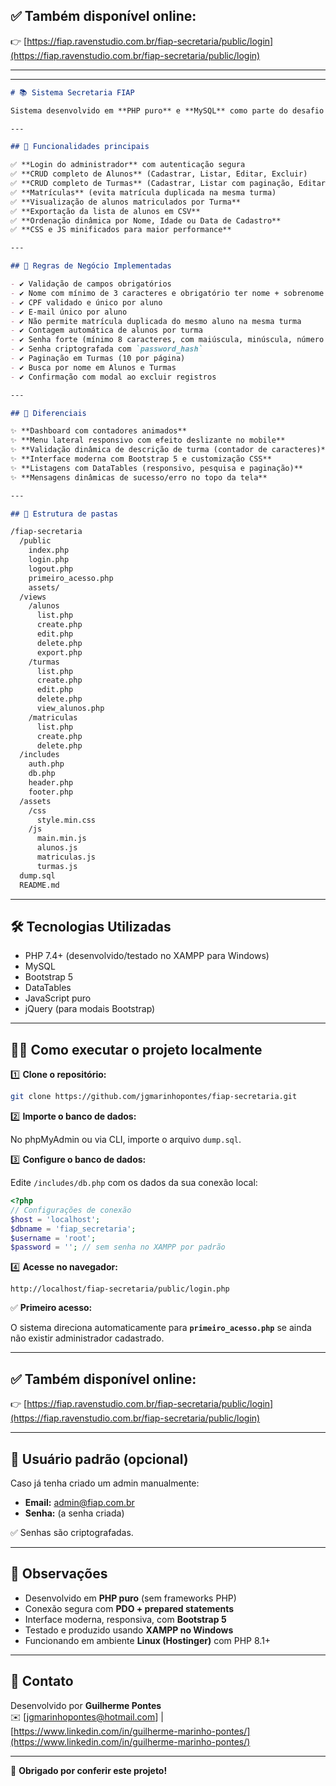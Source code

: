 
## ✅ Também disponível online:

👉 [https://fiap.ravenstudio.com.br/fiap-secretaria/public/login](https://fiap.ravenstudio.com.br/fiap-secretaria/public/login)

---
---

```md
# 📚 Sistema Secretaria FIAP

Sistema desenvolvido em **PHP puro** e **MySQL** como parte do desafio da FIAP. Permite o gerenciamento de **Alunos**, **Turmas** e **Matrículas**, com controle de acesso por login de administrador.

---

## 🚀 Funcionalidades principais

✅ **Login do administrador** com autenticação segura  
✅ **CRUD completo de Alunos** (Cadastrar, Listar, Editar, Excluir)  
✅ **CRUD completo de Turmas** (Cadastrar, Listar com paginação, Editar, Excluir)  
✅ **Matrículas** (evita matrícula duplicada na mesma turma)  
✅ **Visualização de alunos matriculados por Turma**  
✅ **Exportação da lista de alunos em CSV**  
✅ **Ordenação dinâmica por Nome, Idade ou Data de Cadastro**  
✅ **CSS e JS minificados para maior performance**

---

## 📝 Regras de Negócio Implementadas

- ✔️ Validação de campos obrigatórios
- ✔️ Nome com mínimo de 3 caracteres e obrigatório ter nome + sobrenome
- ✔️ CPF validado e único por aluno
- ✔️ E-mail único por aluno
- ✔️ Não permite matrícula duplicada do mesmo aluno na mesma turma
- ✔️ Contagem automática de alunos por turma
- ✔️ Senha forte (mínimo 8 caracteres, com maiúscula, minúscula, número e símbolo)
- ✔️ Senha criptografada com `password_hash`
- ✔️ Paginação em Turmas (10 por página)
- ✔️ Busca por nome em Alunos e Turmas
- ✔️ Confirmação com modal ao excluir registros

---

## 🎨 Diferenciais

✨ **Dashboard com contadores animados**  
✨ **Menu lateral responsivo com efeito deslizante no mobile**  
✨ **Validação dinâmica de descrição de turma (contador de caracteres)**  
✨ **Interface moderna com Bootstrap 5 e customização CSS**  
✨ **Listagens com DataTables (responsivo, pesquisa e paginação)**  
✨ **Mensagens dinâmicas de sucesso/erro no topo da tela**

---

## 📂 Estrutura de pastas

/fiap-secretaria
  /public
    index.php
    login.php
    logout.php
    primeiro_acesso.php
    assets/
  /views
    /alunos
      list.php
      create.php
      edit.php
      delete.php
      export.php
    /turmas
      list.php
      create.php
      edit.php
      delete.php
      view_alunos.php
    /matriculas
      list.php
      create.php
      delete.php
  /includes
    auth.php
    db.php
    header.php
    footer.php
  /assets
    /css
      style.min.css
    /js
      main.min.js
      alunos.js
      matriculas.js
      turmas.js
  dump.sql
  README.md
```

---

## 🛠️ Tecnologias Utilizadas

- PHP 7.4+ (desenvolvido/testado no XAMPP para Windows)
- MySQL
- Bootstrap 5
- DataTables
- JavaScript puro
- jQuery (para modais Bootstrap)

---

## 🏃‍♂️ Como executar o projeto localmente

1️⃣ **Clone o repositório:**

```bash
git clone https://github.com/jgmarinhopontes/fiap-secretaria.git
```

2️⃣ **Importe o banco de dados:**

No phpMyAdmin ou via CLI, importe o arquivo `dump.sql`.

3️⃣ **Configure o banco de dados:**

Edite `/includes/db.php` com os dados da sua conexão local:

```php
<?php
// Configurações de conexão
$host = 'localhost';
$dbname = 'fiap_secretaria';
$username = 'root';
$password = ''; // sem senha no XAMPP por padrão
```

4️⃣ **Acesse no navegador:**

```http
http://localhost/fiap-secretaria/public/login.php
```

✅ **Primeiro acesso:**

O sistema direciona automaticamente para **`primeiro_acesso.php`** se ainda não existir administrador cadastrado.

---

## ✅ Também disponível online:

👉 [https://fiap.ravenstudio.com.br/fiap-secretaria/public/login](https://fiap.ravenstudio.com.br/fiap-secretaria/public/login)

---

## 👤 Usuário padrão (opcional)

Caso já tenha criado um admin manualmente:

- **Email:** admin@fiap.com.br
- **Senha:** (a senha criada)

✅ Senhas são criptografadas.

---

## 💬 Observações

- Desenvolvido em **PHP puro** (sem frameworks PHP)
- Conexão segura com **PDO + prepared statements**
- Interface moderna, responsiva, com **Bootstrap 5**
- Testado e produzido usando **XAMPP no Windows**
- Funcionando em ambiente **Linux (Hostinger)** com PHP 8.1+

---

## 📧 Contato

Desenvolvido por **Guilherme Pontes**  
✉️ [jgmarinhopontes@hotmail.com] | [https://www.linkedin.com/in/guilherme-marinho-pontes/](https://www.linkedin.com/in/guilherme-marinho-pontes/)

---

🎉 **Obrigado por conferir este projeto!**
